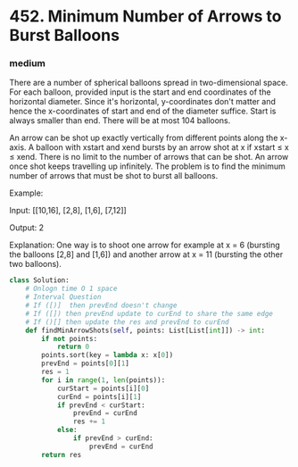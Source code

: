 # 452. Minimum Number of Arrows to Burst Balloons
### medium
There are a number of spherical balloons spread in two-dimensional space. For each balloon, provided input is the start and end coordinates of the horizontal diameter. Since it's horizontal, y-coordinates don't matter and hence the x-coordinates of start and end of the diameter suffice. Start is always smaller than end. There will be at most 104 balloons.

An arrow can be shot up exactly vertically from different points along the x-axis. A balloon with xstart and xend bursts by an arrow shot at x if xstart ≤ x ≤ xend. There is no limit to the number of arrows that can be shot. An arrow once shot keeps travelling up infinitely. The problem is to find the minimum number of arrows that must be shot to burst all balloons.

Example:

Input:
[[10,16], [2,8], [1,6], [7,12]]

Output:
2

Explanation:
One way is to shoot one arrow for example at x = 6 (bursting the balloons [2,8] and [1,6]) and another arrow at x = 11 (bursting the other two balloons).
 


```python
class Solution:
    # Onlogn time O 1 space
    # Interval Question
    # If ([)]  then prevEnd doesn't change
    # If ([]) then prevEnd update to curEnd to share the same edge
    # If ()[] then update the res and prevEnd to curEnd
    def findMinArrowShots(self, points: List[List[int]]) -> int:
        if not points:
            return 0
        points.sort(key = lambda x: x[0])
        prevEnd = points[0][1]
        res = 1
        for i in range(1, len(points)):
            curStart = points[i][0]
            curEnd = points[i][1]
            if prevEnd < curStart:
                prevEnd = curEnd
                res += 1
            else:
                if prevEnd > curEnd:
                    prevEnd = curEnd
        return res
```